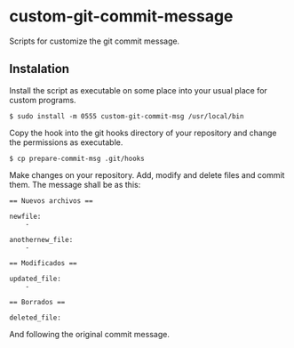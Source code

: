 custom-git-commit-message
=========================

Scripts for customize the git commit message. 

## Instalation 

Install the script as executable on some place into your usual place for custom programs. 

    $ sudo install -m 0555 custom-git-commit-msg /usr/local/bin

Copy the hook into the git hooks  directory of your repository and change the permissions as executable.

    $ cp prepare-commit-msg .git/hooks

Make changes on your repository. Add, modify and delete files and commit them. The message shall be as this:

    == Nuevos archivos == 

    newfile:
        - 

    anothernew_file:
        -

    == Modificados == 

    updated_file:
        -

    == Borrados == 

    deleted_file:

And following the original commit message.



